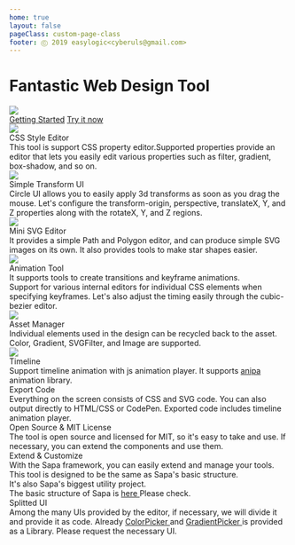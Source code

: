 ```yaml
---
home: true
layout: false
pageClass: custom-page-class
footer: Ⓒ 2019 easylogic<cyberuls@gmail.com> 
---
```


<h1>Fantastic Web Design Tool</h1>

<div class='editor-image'>
    <img src='/images/editor.png' />
</div>

<div class='getting-started'>
    <a href='/docs/getting-started'>Getting Started</a>
    <a href='https://editor.easylogic.studio' target='_css_editor'>Try it now</a>
</div>

<div class='editor-summary'>
    <div class='list'>        
        <div class='item'>
            <div class='img'>
                <img src='/images/editor/css-style.png' />
            </div>                    
            <div class='content'>
                <div class='title'>CSS Style Editor</div>
                <div class='description'>
                    <div class='text'>This tool is support CSS property editor.Supported properties provide an editor that lets you easily edit various properties such as filter, gradient, box-shadow, and so on.
                    </div>
                </div>
            </div>
        </div>
        <div class='item'>       
            <div class='img'>
                <img src='/images/editor/css-transform.png' />
            </div>                 
            <div class='content'>
                <div class='title'>Simple Transform UI</div>
                <div class='description'>
                    <div class='text'>
                        Circle UI allows you to easily apply 3d transforms as soon as you drag the mouse. Let's configure the transform-origin, perspective, translateX, Y, and Z properties along with the rotateX, Y, and Z regions.
                    </div>
                </div>
            </div>
        </div>        
        <div class='item'>
            <div class='img'>
                <img src='/images/editor/svg-path-editor.png' />
            </div>                      
            <div class='content'>
                <div class='title'>Mini SVG Editor</div>
                <div class='description'>It provides a simple Path and Polygon editor, and can produce simple SVG images on its own. It also provides tools to make star shapes easier.</div>
            </div>
        </div>        
        <div class='item'>
            <div class='img'>
                <img src='/images/editor/css-animation.png' />
            </div>        
            <div class='content'>
                <div class='title'>Animation Tool</div>
                <div class='description'>It supports tools to create transitions and keyframe animations.<br /> Support for various internal editors for individual CSS elements when specifying keyframes. Let's also adjust the timing easily through the cubic-bezier editor.</div>
            </div>
        </div>
        <div class='item'>
            <div class='img full'>
                <img src='/images/editor/svgfilter.png' />
            </div>        
            <div class='content'>
                <div class='title'>Asset Manager</div>
                <div class='description'>Individual elements used in the design can be recycled back to the asset. Color, Gradient, SVGFilter, and Image are supported.</div>
            </div> 
        </div>
        <div class='item'>
            <div class='img full'>
                <img src='/images/editor/timeline.png' />
            </div>        
            <div class='content'>
                <div class='title'>Timeline</div>
                <div class='description'>Support timeline animation with js animation player. It supports <a href='https://github.com/easylogic/anipa' target='_anipa'>anipa</a> animation library. </div>
            </div> 
        </div>        
        <div class='item'>
            <div class='content'>        
                <div class='title'>Export Code</div>
                <div class='description'>Everything on the screen consists of CSS and SVG code. You can also output directly to HTML/CSS or CodePen. Exported code includes timeline animation player.</div>
            </div>
        </div>        
        <div class='item'>
            <div class='content'>                
                <div class='title'>Open Source & MIT License</div>
                <div class='description'>The tool is open source and licensed for MIT, so it's easy to take and use. If necessary, you can extend the components and use them.</div>
            </div>
        </div>
        <div class='item'>
            <div class='content'>                
                <div class='title'>Extend & Customize</div>
                <div class='description'>With the Sapa framework, you can easily extend and manage your tools. <br /> This tool is designed to be the same as Sapa's basic structure. <br /> It's also Sapa's biggest utility project. <br /> The basic structure of Sapa is <a href='https://github.com/easylogic/sapa/' target='_new_window'> here </a> Please check.</div>
            </div>
        </div>        
        <div class='item'>
            <div class='content'>                
                <div class='title'>Splitted UI</div>
                <div class='description'>Among the many UIs provided by the editor, if necessary, we will divide it and provide it as code. Already <a href='https://colorpicker.easylogic.studio/colorpicker/' target='_colorpicker'> ColorPicker </a> and <a href = 'https: //colorpicker.easylogic.studio/gradientpicker/' target = '_ gradient'> GradientPicker </a> is provided as a Library. Please request the necessary UI.</div>
            </div>
        </div>                
    </div>
</div>

<div class='editor-style'>
</div>

<div class='editor-animation'>
</div>

<div class='editor-code'>
</div>

<div class='editor-assets'>
</div>

